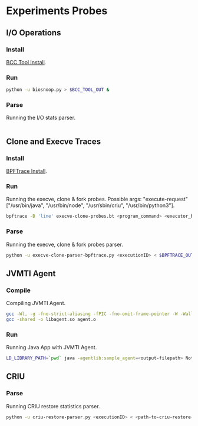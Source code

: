 # Experiments Probes

## I/O Operations

### Install
[BCC Tool Install](https://github.com/iovisor/bcc/blob/master/INSTALL.md).

### Run
```sh
python -u biosnoop.py > $BCC_TOOL_OUT &
```

### Parse
Running the I/O stats parser.
```sh
```

## Clone and Execve Traces

### Install
[BPFTrace Install](https://github.com/iovisor/bpftrace/blob/master/INSTALL.md).

### Run
Running the execve, clone & fork probes. Possible args: "execute-request" ["/usr/bin/java", "/usr/bin/node", "/usr/sbin/criu", "/usr/bin/python3"].
```sh
bpftrace -B 'line' execve-clone-probes.bt <program_command> <executor_binary> > $BPFTRACE_OUT &
```

### Parse
Running the execve, clone & fork probes parser.
```sh
python -u execve-clone-parser-bpftrace.py <executionID> < $BPFTRACE_OUT
```

## JVMTI Agent

### Compile
Compiling JVMTI Agent.
``` sh
gcc -Wl, -g -fno-strict-aliasing -fPIC -fno-omit-frame-pointer -W -Wall  -Wno-unused -Wno-parentheses -I "$JVM_LIBRARY/include/" -I "$JVM_LIBRARY/include/linux" -c -o agent.o agent.c
gcc -shared -o libagent.so agent.o
```

### Run
Running Java App with JVMTI Agent.
``` sh
LD_LIBRARY_PATH=`pwd` java -agentlib:sample_agent=<output-filepath> Nothing
```

## CRIU

### Parse

Running CRIU restore statistics parser.
```sh
python -u criu-restore-parser.py <executionID> < <path-to-criu-restore-log>
```